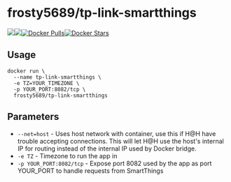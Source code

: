 [hub]: https://hub.docker.com/r/frosty5689/tp-link-smartthings/

# frosty5689/tp-link-smartthings
[![](https://images.microbadger.com/badges/version/frosty5689/tp-link-smartthings.svg)](https://microbadger.com/images/frosty5689/tp-link-smartthings "Get your own version badge on microbadger.com")[![](https://images.microbadger.com/badges/image/frosty5689/tp-link-smartthings.svg)](https://microbadger.com/images/frosty5689/tp-link-smartthings "Get your own image badge on microbadger.com")[![Docker Pulls](https://img.shields.io/docker/pulls/frosty5689/tp-link-smartthings.svg)][hub][![Docker Stars](https://img.shields.io/docker/stars/frosty5689/tp-link-smartthings.svg)][hub]

## Usage

```
docker run \
  --name tp-link-smartthings \
  -e TZ=YOUR_TIMEZONE \
  -p YOUR_PORT:8082/tcp \
  frosty5689/tp-link-smartthings
```

## Parameters

* `--net=host` - Uses host network with container, use this if H@H have trouble accepting connections. This will let H@H use the host's internal IP for routing instead of the internal IP used by Docker bridge.
* `-e TZ` - Timezone to run the app in
* `-p YOUR_PORT:8082/tcp` - Expose port 8082 used by the app as port YOUR_PORT to handle requests from SmartThings

